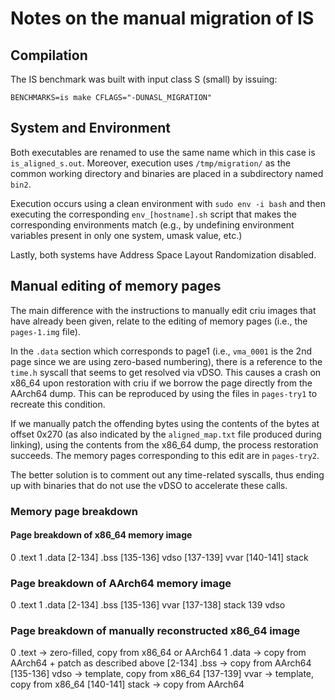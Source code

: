 # Notes on the manual migration of IS

## Compilation

The IS benchmark was built with input class S (small) by issuing:

```
BENCHMARKS=is make CFLAGS="-DUNASL_MIGRATION"
```

## System and Environment

Both executables are renamed to use the same name which in this case is `is_aligned_s.out`.
Moreover, execution uses `/tmp/migration/` as the common working directory and binaries are placed in a subdirectory
named `bin2`.

Execution occurs using a clean environment with `sudo env -i bash` and then executing the corresponding
`env_[hostname].sh` script that makes the corresponding environments match (e.g., by undefining environment variables
present in only one system, umask value, etc.)

Lastly, both systems have Address Space Layout Randomization disabled.

## Manual editing of memory pages

The main difference with the instructions to manually edit criu images that have already been given, relate to the
editing of memory pages (i.e., the `pages-1.img` file).

In the `.data` section which corresponds to page1 (i.e., `vma_0001` is the 2nd page since we are using zero-based 
numbering), there is a reference to the `time.h` syscall that seems to get resolved via vDSO.
This causes a crash on x86_64 upon restoration with criu if we borrow the page directly from the AArch64 dump.
This can be reproduced by using the files in `pages-try1` to recreate this condition.

If we manually patch the offending bytes using the contents of the bytes at offset 0x270 (as also indicated by the
`aligned_map.txt` file produced during linking), using the contents from the x86_64 dump, the process restoration
succeeds.
The memory pages corresponding to this edit are in `pages-try2`.

The better solution is to comment out any time-related syscalls, thus ending up with binaries that do not use the vDSO
to accelerate these calls.
 
### Memory page breakdown

#### Page breakdown of x86_64 memory image

0               .text
1               .data
[2-134]         .bss
[135-136]       vdso
[137-139]       vvar
[140-141]       stack


### Page breakdown of AArch64 memory image

0               .text
1               .data
[2-134]         .bss
[135-136]       vvar
[137-138]       stack
139             vdso

### Page breakdown of manually reconstructed x86_64 image

0               .text  -> zero-filled, copy from x86_64 or AArch64
1               .data  -> copy from AArch64 + patch as described above
[2-134]         .bss   -> copy from AArch64
[135-136]       vdso   -> template, copy from x86_64
[137-139]       vvar   -> template, copy from x86_64
[140-141]       stack  -> copy from AArch64
